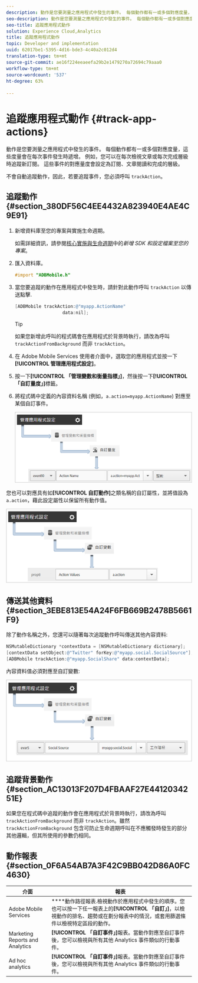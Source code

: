 ```yaml
---
description: 動作是您要測量之應用程式中發生的事件。 每個動作都有一或多個對應度量，這些度量會在每次事件發生時遞增。 例如，您可以在每次檢視文章或每次完成層級時追蹤新訂閱。 這些事件的對應量度會設定為訂閱、文章閱讀和完成的層級。
seo-description: 動作是您要測量之應用程式中發生的事件。 每個動作都有一或多個對應度量，這些度量會在每次事件發生時遞增。 例如，您可以在每次檢視文章或每次完成層級時追蹤新訂閱。 這些事件的對應量度會設定為訂閱、文章閱讀和完成的層級。
seo-title: 追蹤應用程式動作
solution: Experience Cloud,Analytics
title: 追蹤應用程式動作
topic: Developer and implementation
uuid: 62017be1-5395-4d16-bde3-4c40a2c012d4
translation-type: tm+mt
source-git-commit: ae16f224eeaeefa29b2e1479270a72694c79aaa0
workflow-type: tm+mt
source-wordcount: '537'
ht-degree: 63%

---
```



# 追蹤應用程式動作 {#track-app-actions}

動作是您要測量之應用程式中發生的事件。 每個動作都有一或多個對應度量，這些度量會在每次事件發生時遞增。 例如，您可以在每次檢視文章或每次完成層級時追蹤新訂閱。 這些事件的對應量度會設定為訂閱、文章閱讀和完成的層級。

不會自動追蹤動作，因此，若要追蹤事件，您必須呼叫 `trackAction`。

## 追蹤動作 {#section_380DF56C4EE4432A823940E4AE4C9E91}

1. 新增資料庫至您的專案與實施生命週期。

   如需詳細資訊，請參閱[核心實施與生命週期](/help/ios/getting-started/dev-qs.md)中的&#x200B;*新增 SDK 和設定檔案至您的專案*。
1. 匯入資料庫。

   ```objective-c
   #import "ADBMobile.h"
   ```

1. 當您要追蹤的動作在應用程式中發生時，請針對此動作呼叫 `trackAction` 以傳送點擊.

   ```objective-c
   [ADBMobile trackAction:@"myapp.ActionName"  
                     data:nil];
   ```

   >[!TIP]
   >
   >如果您新增此呼叫的程式碼會在應用程式於背景時執行，請改為呼叫 `trackActionFromBackground` 而非 `trackAction`。

1. 在 Adobe Mobile Services 使用者介面中，選取您的應用程式並按一下&#x200B;**[!UICONTROL 管理應用程式設定]**。

1. 按一下&#x200B;**[!UICONTROL 「管理變數和衡量指標」]**，然後按一下&#x200B;**[!UICONTROL 「自訂量度」]**&#x200B;標籤。

1. 將程式碼中定義的內容資料名稱 (例如，`a.action=myapp.ActionName`) 對應至某個自訂事件。

   ![](assets/map-event-context-data.png)

您也可以對應具有如&#x200B;**[!UICONTROL 自訂動作]**&#x200B;之類名稱的自訂屬性，並將值設為 `a.action`，藉此設定屬性以保留所有動作值。

![](assets/map-custom-prop.png)

## 傳送其他資料 {#section_3EBE813E54A24F6FB669B2478B5661F9}

除了動作名稱之外，您還可以隨著每次追蹤動作呼叫傳送其他內容資料:

```objective-c
NSMutableDictionary *contextData = [NSMutableDictionary dictionary]; 
[contextData setObject:@"Twitter" forKey:@"myapp.social.SocialSource"]; 
[ADBMobile trackAction:@"myapp.SocialShare" data:contextData];
```

內容資料值必須對應至自訂變數:

![](assets/map-variable-context-action.png)

## 追蹤背景動作 {#section_AC13013F207D4FBAAF27E4412034251E}

如果您在程式碼中追蹤的動作會在應用程式於背景時執行，請改為呼叫 `trackActionFromBackground` 而非 `trackAction`。雖然 `trackActionFromBackground` 包含可防止生命週期呼叫在不應觸發時發生的部分其他邏輯，但其所使用的參數仍相同。

## 動作報表 {#section_0F6A54AB7A3F42C9BB042D86A0FC4630}

| 介面 | 報表 |
|--- |--- |
| Adobe Mobile Services | ****&#x200B;動作路徑報表.檢視動作於應用程式中發生的順序。您也可以按一下任一報表上的&#x200B;**[!UICONTROL 「自訂」]**，以檢視動作的排名、趨勢或在劃分報表中的情況，或套用篩選條件以檢視特定區段的動作。 |
| Marketing Reports and Analytics | **[!UICONTROL 「自訂事件」]**&#x200B;報表。當動作對應至自訂事件後，您可以檢視與所有其他 Analytics 事件類似的行動事件。 |
| Ad hoc analytics | **[!UICONTROL 「自訂事件」]**&#x200B;報表。當動作對應至自訂事件後，您可以檢視與所有其他 Analytics 事件類似的行動事件。 |